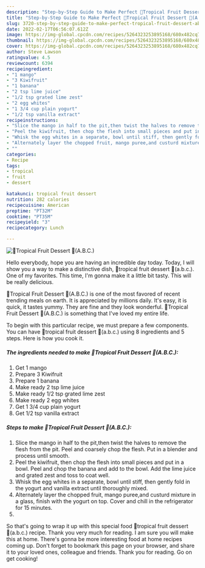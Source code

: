 ```yaml
---
description: "Step-by-Step Guide to Make Perfect 🎵Tropical Fruit Dessert 🎵(A.B.C.)"
title: "Step-by-Step Guide to Make Perfect 🎵Tropical Fruit Dessert 🎵(A.B.C.)"
slug: 3720-step-by-step-guide-to-make-perfect-tropical-fruit-dessert-abc
date: 2022-02-17T06:56:07.612Z
image: https://img-global.cpcdn.com/recipes/5264323253895168/680x482cq70/tropical-fruit-dessert-abc-recipe-main-photo.jpg
thumbnail: https://img-global.cpcdn.com/recipes/5264323253895168/680x482cq70/tropical-fruit-dessert-abc-recipe-main-photo.jpg
cover: https://img-global.cpcdn.com/recipes/5264323253895168/680x482cq70/tropical-fruit-dessert-abc-recipe-main-photo.jpg
author: Steve Lawson
ratingvalue: 4.5
reviewcount: 6394
recipeingredient:
- "1 mango"
- "3 Kiwifruit"
- "1 banana"
- "2 tsp lime juice"
- "1/2 tsp grated lime zest"
- "2 egg whites"
- "1 3/4 cup plain yogurt"
- "1/2 tsp vanilla extract"
recipeinstructions:
- "Slice the mango in half to the pit,then twist the halves to remove the flesh from the pit. Peel and coarsely chop the flesh. Put in a blender and process until smooth."
- "Peel the kiwifruit, then chop the flesh into small pieces and put in a bowl. Peel and chop the banana and add to the bowl. Add the lime juice and grated zest and toss to coat well."
- "Whisk the egg whites in a separate, bowl until stiff, then gently fold in the yogurt and vanilla extract until thoroughly mixed."
- "Alternately layer the chopped fruit, mango puree,and custurd mixture in a glass, finish with the yogurt on top. Cover and chill in the refrigerator for 15 minutes."
- ""
categories:
- Recipe
tags:
- tropical
- fruit
- dessert

katakunci: tropical fruit dessert 
nutrition: 282 calories
recipecuisine: American
preptime: "PT32M"
cooktime: "PT35M"
recipeyield: "3"
recipecategory: Lunch

---
```



![🎵Tropical Fruit Dessert 🎵(A.B.C.)](https://img-global.cpcdn.com/recipes/5264323253895168/680x482cq70/tropical-fruit-dessert-abc-recipe-main-photo.jpg)

Hello everybody, hope you are having an incredible day today. Today, I will show you a way to make a distinctive dish, 🎵tropical fruit dessert 🎵(a.b.c.). One of my favorites. This time, I'm gonna make it a little bit tasty. This will be really delicious.

🎵Tropical Fruit Dessert 🎵(A.B.C.) is one of the most favored of recent trending meals on earth. It is appreciated by millions daily. It's easy, it is quick, it tastes yummy. They are fine and they look wonderful. 🎵Tropical Fruit Dessert 🎵(A.B.C.) is something that I've loved my entire life.




To begin with this particular recipe, we must prepare a few components. You can have 🎵tropical fruit dessert 🎵(a.b.c.) using 8 ingredients and 5 steps. Here is how you cook it.

<!--inarticleads1-->

##### The ingredients needed to make 🎵Tropical Fruit Dessert 🎵(A.B.C.):

1. Get 1 mango
1. Prepare 3 Kiwifruit
1. Prepare 1 banana
1. Make ready 2 tsp lime juice
1. Make ready 1/2 tsp grated lime zest
1. Make ready 2 egg whites
1. Get 1 3/4 cup plain yogurt
1. Get 1/2 tsp vanilla extract




<!--inarticleads2-->

##### Steps to make 🎵Tropical Fruit Dessert 🎵(A.B.C.):

1. Slice the mango in half to the pit,then twist the halves to remove the flesh from the pit. Peel and coarsely chop the flesh. Put in a blender and process until smooth.
1. Peel the kiwifruit, then chop the flesh into small pieces and put in a bowl. Peel and chop the banana and add to the bowl. Add the lime juice and grated zest and toss to coat well.
1. Whisk the egg whites in a separate, bowl until stiff, then gently fold in the yogurt and vanilla extract until thoroughly mixed.
1. Alternately layer the chopped fruit, mango puree,and custurd mixture in a glass, finish with the yogurt on top. Cover and chill in the refrigerator for 15 minutes.
1. 




So that's going to wrap it up with this special food 🎵tropical fruit dessert 🎵(a.b.c.) recipe. Thank you very much for reading. I am sure you will make this at home. There's gonna be more interesting food at home recipes coming up. Don't forget to bookmark this page on your browser, and share it to your loved ones, colleague and friends. Thank you for reading. Go on get cooking!
